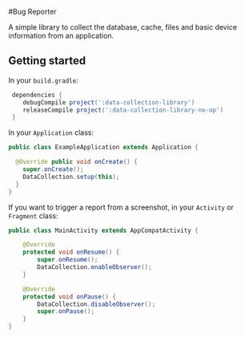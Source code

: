 #Bug Reporter

A simple library to collect the database, cache, files and basic device information from an application.

## Getting started

In your `build.gradle`:

```gradle
 dependencies {
    debugCompile project(':data-collection-library')
    releaseCompile project(':data-collection-library-no-op')
 }
```

In your `Application` class:

```java
public class ExampleApplication extends Application {

  @Override public void onCreate() {
    super.onCreate();
    DataCollection.setup(this);
  }
}
```

If you want to trigger a report from a screenshot, in your `Activity` or `Fragment` class:
```java
public class MainActivity extends AppCompatActivity {

    @Override
    protected void onResume() {
        super.onResume();
        DataCollection.enableObserver();
    }

    @Override
    protected void onPause() {
        DataCollection.disableObserver();
        super.onPause();
    }
}
```
